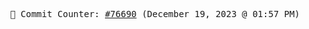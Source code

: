 <p align="center">
    <samp>
        📮 Commit Counter: <a href="https://github.com/Javascript-void0/Javascript-void0/commits/main">#76690</a> (December 19, 2023 @ 01:57 PM)
    </samp>
</p>